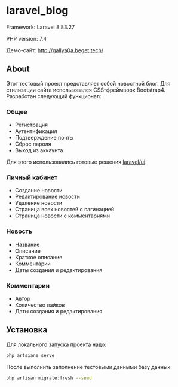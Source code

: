 # laravel_blog

Framework: Laravel 8.83.27

PHP version: 7.4

Демо-сайт: http://gallya0a.beget.tech/

## About

Этот тестовый проект представляет собой новостной блог. Для стилизации сайта использовался CSS-фреймворк Bootstrap4. Разработан следующий функционал:

### Общее

-   Регистрация
-   Аутентификация
-   Подтверждение почты
-   Сброс пароля
-   Выход из аккаунта

Для этого использовались готовые решения [laravel/ui](https://github.com/laravel/ui).

### Личный кабинет

-   Создание новости
-   Редактирование новости
-   Удаление новости
-   Страница всех новостей с пагинацией
-   Страница новости с комментариями

### Новость

-   Название
-   Описание
-   Краткое описание
-   Комментарии
-   Даты создания и редактирования

### Комментарии

-   Автор
-   Количество лайков
-   Даты создания и редактирования

## Установка

Для локального запуска проекта надо:

```sh
php artsiane serve
```

После выполнить заполнение тестовыми данными базу данных:

```sh
php artisan migrate:fresh --seed
```
